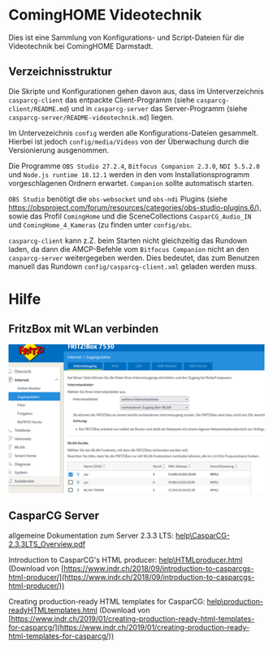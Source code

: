 ComingHOME Videotechnik
=======================

Dies ist eine Sammlung von Konfigurations- und Script-Dateien für die Videotechnik bei ComingHOME Darmstadt.

Verzeichnisstruktur
-------------------

Die Skripte und Konfigurationen gehen davon aus, dass im Unterverzeichnis `casparcg-client` das entpackte Client-Programm (siehe `casparcg-client/README.md`) und in `casparcg-server` das Server-Programm (siehe `casparcg-server/README-videotechnik.md`) liegen.

Im Untervezeichnis `config` werden alle Konfigurations-Dateien gesammelt. Hierbei ist jedoch `config/media/Videos` von der Überwachung durch die Versionierung ausgenommen.

Die Programme `OBS Studio 27.2.4`, `Bitfocus Companion 2.3.0`, `NDI 5.5.2.0` und `Node.js runtime 18.12.1` werden in den vom Installationsprogramm vorgeschlagenen Ordnern erwartet. `Companion` sollte automatisch starten.

`OBS Studio` benötigt die `obs-websocket` und `obs-ndi` Plugins (siehe https://obsproject.com/forum/resources/categories/obs-studio-plugins.6/), sowie das Profil `ComingHome` und die SceneCollections `CasparCG_Audio_IN` und `ComingHome_4_Kameras` (zu finden unter `config/obs`.

`casparcg-client` kann z.Z. beim Starten nicht gleichzeitig das Rundown laden, da dann die AMCP-Befehle vom `Bitfocus Companion` nicht an den `casparcg-server` weitergegeben werden. Dies bedeutet, das zum Benutzen manuell das Rundown `config/casparcg-client.xml` geladen werden muss.

Hilfe
=====

FritzBox mit WLan verbinden
---------------------------
![Screeenshot Internet->Zugangsdaten](help/fritzBoxMitWLanVerbinden.png)

CasparCG Server
---------------

allgemeine Dokumentation zum Server 2.3.3 LTS: [help\CasparCG-2.3.3LTS_Overview.pdf](help/CasparCG-2.3.3LTS_Overview.pdf)

Introduction to CasparCG's HTML producer: [help\HTMLproducer.html](help/HTMLproducer.html) (Download von [https://www.indr.ch/2018/09/introduction-to-casparcgs-html-producer/](https://www.indr.ch/2018/09/introduction-to-casparcgs-html-producer/))

Creating production-ready HTML templates for CasparCG: [help\production-readyHTMLtemplates.html](help/production-readyHTMLtemplates.html) (Download von [https://www.indr.ch/2019/01/creating-production-ready-html-templates-for-casparcg/](https://www.indr.ch/2019/01/creating-production-ready-html-templates-for-casparcg/))
